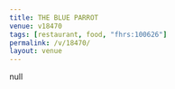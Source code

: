 ```yaml
---
title: THE BLUE PARROT
venue: v18470
tags: [restaurant, food, "fhrs:100626"]
permalink: /v/18470/
layout: venue
---
```

null